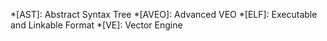 *[AST]: Abstract Syntax Tree
*[AVEO]: Advanced VEO
*[ELF]: Executable and Linkable Format
*[VE]: Vector Engine

